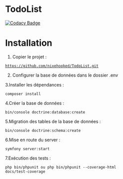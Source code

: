 # TodoList

[![Codacy Badge](https://api.codacy.com/project/badge/Grade/cdc06d795e8d4a0caf14de53dc301bc1)](https://app.codacy.com/gh/nixehooked/TodoList?utm_source=github.com&utm_medium=referral&utm_content=nixehooked/TodoList&utm_campaign=Badge_Grade)

# Installation

1. Copier le projet :

<code>https://github.com/nixehooked/TodoList.git</code>

2. Configurer la base de données dans le dossier .env

3.Installer les dépendances :

<code>composer install</code>

4.Créer la base de données :

<code>bin/console doctrine:database:create</code>

5.Migration des tables de la base de données :

<code>bin/console doctrine:schema:create</code>

6.Mise en route du server :

<code>symfony server:start</code>

7.Exécution des tests :

<code>php bin/phpunit
ou
php bin/phpunit --coverage-html docs/test-coverage
</code>
